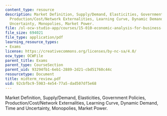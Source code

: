```yaml
---
content_type: resource
description: Market Definition, Supply/Demand, Elasticities, Government Policies,
  Production/Cost/Network Externalities, Learning Curve, Dynamic Demand, Time and
  Uncertainty, Monopolies, Market Power.
file: /ol-ocw-studio-app/courses/15-010-economic-analysis-for-business-decisions-fall-2004/92cbfbc959834e5477a5dad507df5e68_midterm_review.pdf
file_size: 694021
file_type: application/pdf
learning_resource_types:
- Exams
license: https://creativecommons.org/licenses/by-nc-sa/4.0/
ocw_type: OCWFile
parent_title: Exams
parent_type: CourseSection
parent_uid: 93294fb1-6eb1-2889-2d21-cbd51760c44c
resourcetype: Document
title: midterm_review.pdf
uid: 92cbfbc9-5983-4e54-77a5-dad507df5e68
---
```

Market Definition, Supply/Demand, Elasticities, Government Policies, Production/Cost/Network Externalities, Learning Curve, Dynamic Demand, Time and Uncertainty, Monopolies, Market Power.
